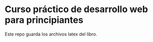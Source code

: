 # Curso práctico de desarrollo web para principiantes

Este repo guarda los archivos latex del libro.